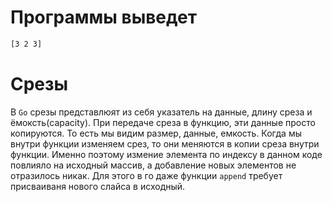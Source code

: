 # Программы выведет
```bash
[3 2 3]
```
# Срезы
В `Go` срезы представлюят из себя указатель на данные, длину среза и ёмоксть(capacity).
При передаче среза в функцию, эти данные просто копируются. То есть мы видим
размер, данные, емкость. Когда мы внутри функции изменяем срез, то они меняются в копии среза внутри функции.
Именно поэтому измение элемента по индексу в данном коде повлияло на исходный массив, а добавление новых элементов не отразилось никак. Для этого в го даже функции `append` требует присваиваня нового слайса в исходный.
